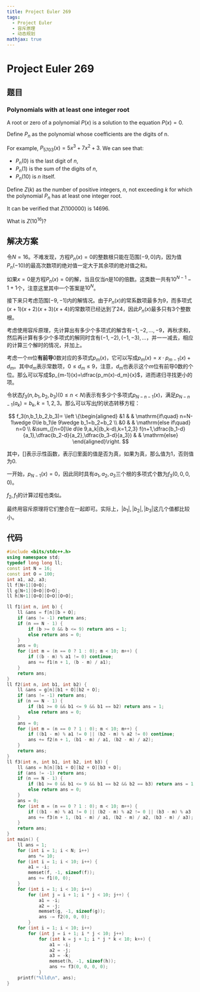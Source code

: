```yaml
---
title: Project Euler 269
tags:
  - Project Euler
  - 容斥原理
  - 动态规划
mathjax: true
---
```

<escape><!-- more --></escape>
    

# Project Euler 269
## 题目
### Polynomials with at least one integer root

A root or zero of a polynomial $P(x)$ is a solution to the equation $P(x) = 0$.

Define $P_n$ as the polynomial whose coefficients are the digits of n.

For example, $P_{5703}(x) = 5x^3 + 7x^2 + 3$.
We can see that:

- $P_n(0)$ is the last digit of $n$,
- $P_n(1)$ is the sum of the digits of $n$,
- $P_n(10)$ is $n$ itself.

Define $Z(k)$ as the number of positive integers, $n$, not exceeding $k$ for which the polynomial $P_n$ has at least one integer root.

It can be verified that $Z(100 000)$ is $14696$.

What is $Z(10^{16})$?


## 解决方案

令$N=16$。不难发现，方程$P_n(x)=0$的整数根只能在范围$[-9,0]$内，因为值$P_n(-10)$的最高次数项的绝对值一定大于其余项的绝对值之和。

如果$x=0$是方程$P_n(x)=0$的解，当且仅当$n$是$10$的倍数。这类数一共有$10^{N-1}-1+1$个，注意这里其中一个答案是$10^N$。

接下来只考虑范围$[-9,-1]$内的解情况。由于$P_n(x)$的常系数项最多为$9$，而多项式$(x+1)(x+2)(x+3)(x+4)$的常数项已经达到了$24$，因此$P_n(x)$最多只有$3$个整数根。

考虑使用容斥原理，先计算出有多少个多项式的解含有$-1,-2,\dots,-9$，再秋求和，然后再计算有多少个多项式的解同时含有$(-1,-2),(-1,-3),\dots$，并一一减去，相应的计算三个解时的情况，并加上。

考虑一个$m$位**有前导**$0$数对应的多项式$p_m(x)$，它可以写成$p_m(x)=x\cdot p_{m-1}(x) + d_m$。其中$d_m$表示常数项，$0\le d_m\le 9$，注意，$d_m$也表示这个$m$位有前导$0$数的个位。那么可以写成$p_{m-1}(x)=\dfrac{p_m(x)-d_m}{x}$，进而递归寻找更小的项。

令状态$f_3(n,b_1,b_2,b_3)(0\le n< N)$表示有多少个多项式$p_{N-n-1}(x)$，满足$p_{N-n-1}(a_k)=b_k,k=1,2,3$。那么可以写出$f$的状态转移方程：

$$
f_3(n,b_1,b_2,b_3)=
\left \{\begin{aligned}
  &1 & & \mathrm{if\quad} n=N-1\wedge 0\le b_1\le 9\wedge b_1=b_2=b_2 \\
  &0 & & \mathrm{else if\quad} n=0 \\
  &\sum_{[n=0]\le d\le 9,a_k|(b_k-d),k=1,2,3} f(n+1,\dfrac{b_1-d}{a_1},\dfrac{b_2-d}{a_2},\dfrac{b_3-d}{a_3}) & & \mathrm{else}
\end{aligned}\right.
$$

其中，$[]$表示示性函数，表示$[]$里面的值是否为真，如果为真，那么值为$1$，否则值为$0$.

一开始，$p_{N-1}(x)=0$，因此同时具有$a_1,a_2,a_3$三个根的多项式个数为$f_3(0,0,0,0)$。

$f_2,f_1$的计算过程也类似。

最终用容斥原理将它们整合在一起即可。实际上，$|b_1|,|b_2|,|b_3|$这几个值都比较小。

## 代码


```C++
#include <bits/stdc++.h>
using namespace std;
typedef long long ll;
const int N = 16;
const int O = 100;
int a1, a2, a3;
ll f[N+1][O+O];
ll g[N+1][O+O][O+O];
ll h[N+1][O+O][O+O][O+O];

ll f1(int n, int b) {
    ll &ans = f[n][b + O];
    if (ans != -1) return ans;
    if (n == N - 1) {
        if (b >= 0 && b <= 9) return ans = 1;
        else return ans = 0;
    }
    ans = 0;
    for (int m = (n == 0 ? 1 : 0); m < 10; m++) {
        if ((b - m) % a1 != 0) continue;
        ans += f1(n + 1, (b - m) / a1);
    }
    return ans;
}
ll f2(int n, int b1, int b2) {
    ll &ans = g[n][b1 + O][b2 + O];
    if (ans != -1) return ans;
    if (n == N - 1) {
        if (b1 >= 0 && b1 <= 9 && b1 == b2) return ans = 1;
        else return ans = 0;
    }
    ans = 0;
    for (int m = (n == 0 ? 1 : 0); m < 10; m++) {
        if ((b1 - m) % a1 != 0 || (b2 - m) % a2 != 0) continue;
        ans += f2(n + 1, (b1 - m) / a1, (b2 - m) / a2);
    }
    return ans;
}
ll f3(int n, int b1, int b2, int b3) {
    ll &ans = h[n][b1 + O][b2 + O][b3 + O];
    if (ans != -1) return ans;
    if (n == N - 1) {
        if (b1 >= 0 && b1 <= 9 && b1 == b2 && b2 == b3) return ans = 1;
        else return ans = 0;
    }
    ans = 0;
    for (int m = (n == 0 ? 1 : 0); m < 10; m++) {
        if ((b1 - m) % a1 != 0 || (b2 - m) % a2 != 0 || (b3 - m) % a3 != 0) continue;
        ans += f3(n + 1, (b1 - m) / a1, (b2 - m) / a2, (b3 - m) / a3);
    }
    return ans;
}
int main() {
    ll ans = 1;
    for (int i = 1; i < N; i++)
        ans *= 10;
    for (int i = 1; i < 10; i++) {
        a1 = -i;
        memset(f, -1, sizeof(f));
        ans += f1(0, 0);
    }
    for (int i = 1; i < 10; i++)
        for (int j = i + 1; i * j < 10; j++) {
            a1 = -i;
            a2 = -j;
            memset(g, -1, sizeof(g));
            ans -= f2(0, 0, 0);
        }
    for (int i = 1; i < 10; i++)
        for (int j = i + 1; i * j < 10; j++)
            for (int k = j + 1; i * j * k < 10; k++) {
                a1 = -i;
                a2 = -j;
                a3 = -k;
                memset(h, -1, sizeof(h));
                ans += f3(0, 0, 0, 0);
            }
    printf("%lld\n", ans);
}

```